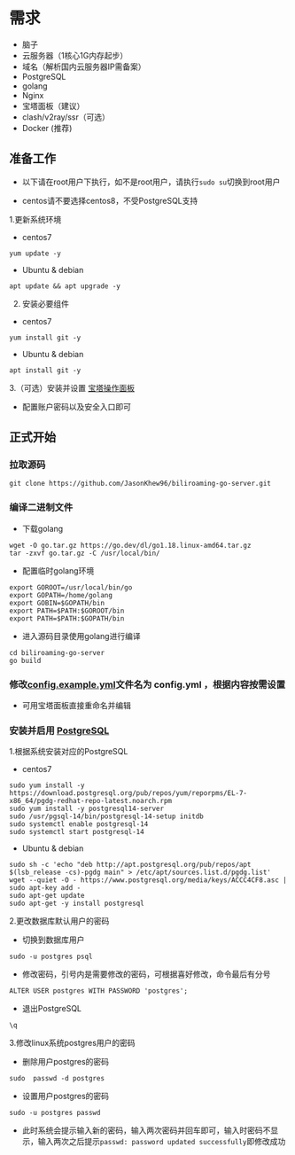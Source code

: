 # 需求
- 脑子
- 云服务器（1核心1G内存起步）
- 域名（解析国内云服务器IP需备案）
- PostgreSQL
- golang
- Nginx
- 宝塔面板（建议）
- clash/v2ray/ssr（可选）
- Docker (推荐)

## 准备工作
- 以下请在root用户下执行，如不是root用户，请执行`sudo su`切换到root用户

- centos请不要选择centos8，不受PostgreSQL支持

1.更新系统环境
- centos7
```
yum update -y
```
- Ubuntu & debian
```
apt update && apt upgrade -y
```
2. 安装必要组件
- centos7
```
yum install git -y
```
- Ubuntu & debian
```
apt install git -y
```
3.（可选）安装并设置 [宝塔操作面板](https://www.bt.cn/bbs/thread-79460-1-1.html)
- 配置账户密码以及安全入口即可
## 正式开始
### 拉取源码
```
git clone https://github.com/JasonKhew96/biliroaming-go-server.git
```
### 编译二进制文件

- 下载golang
```
wget -O go.tar.gz https://go.dev/dl/go1.18.linux-amd64.tar.gz
tar -zxvf go.tar.gz -C /usr/local/bin/
```
- 配置临时golang环境
```
export GOROOT=/usr/local/bin/go
export GOPATH=/home/golang
export GOBIN=$GOPATH/bin
export PATH=$PATH:$GOROOT/bin
export PATH=$PATH:$GOPATH/bin
```
- 进入源码目录使用golang进行编译
```
cd biliroaming-go-server
go build
```
### 修改[config.example.yml](config.example.yml)文件名为 config.yml ，根据内容按需设置
- 可用宝塔面板直接重命名并编辑

### 安装并启用 [PostgreSQL](https://www.postgresql.org/download/)

1.根据系统安装对应的PostgreSQL
- centos7
```
sudo yum install -y https://download.postgresql.org/pub/repos/yum/reporpms/EL-7-x86_64/pgdg-redhat-repo-latest.noarch.rpm
sudo yum install -y postgresql14-server
sudo /usr/pgsql-14/bin/postgresql-14-setup initdb
sudo systemctl enable postgresql-14
sudo systemctl start postgresql-14
```
- Ubuntu & debian
```
sudo sh -c 'echo "deb http://apt.postgresql.org/pub/repos/apt $(lsb_release -cs)-pgdg main" > /etc/apt/sources.list.d/pgdg.list'
wget --quiet -O - https://www.postgresql.org/media/keys/ACCC4CF8.asc | sudo apt-key add -
sudo apt-get update
sudo apt-get -y install postgresql
```
2.更改数据库默认用户的密码
- 切换到数据库用户
```
sudo -u postgres psql
```
- 修改密码，引号内是需要修改的密码，可根据喜好修改，命令最后有分号
```
ALTER USER postgres WITH PASSWORD 'postgres';
```
- 退出PostgreSQL
```
\q
```
3.修改linux系统postgres用户的密码
- 删除用户postgres的密码
```
sudo  passwd -d postgres
```
- 设置用户postgres的密码
```
sudo -u postgres passwd
```
- 此时系统会提示输入新的密码，输入两次密码并回车即可，输入时密码不显示，输入两次之后提示`passwd: password updated successfully`即修改成功
